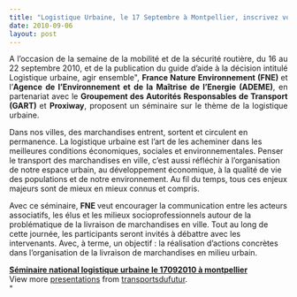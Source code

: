 ```yaml
---
title: "Logistique Urbaine, le 17 Septembre à Montpellier, inscrivez vous !"
date: 2010-09-06
layout: post
---
```


<p style="text-align: justify">A l’occasion de la semaine de la mobilité et de la sécurité routière, du 16 au 22 septembre 2010, et de la publication du guide d’aide à la décision intitulé Logistique urbaine, agir ensemble", <strong>France Nature Environnement (FNE) </strong>et l’<strong>Agence de l’Environnement et de la Maîtrise de l’Energie (ADEME)</strong>, en partenariat avec le <strong>Groupement des Autorités Responsables de Transport (GART) </strong>et <strong>Proxiway</strong>, proposent un séminaire sur le thème de la logistique urbaine.</p> <p style=""text-align: justify"">Dans nos villes, des marchandises entrent, sortent et circulent en permanence. La logistique urbaine est l’art de les acheminer dans les meilleures conditions économiques, sociales et environnementales. Penser le transport des marchandises en ville, c’est aussi réfléchir à l’organisation de notre espace urbain, au développement économique, à la qualité de vie des populations et de notre environnement. Au fil du temps, tous ces enjeux majeurs sont de mieux en mieux connus et compris.</p> <p style=""text-align: justify"">Avec ce séminaire, <strong>FNE </strong>veut encourager la communication entre les acteurs associatifs, les élus et les milieux socioprofessionnels autour de la problématique de la livraison de marchandises en ville. Tout au long de cette journée, les participants seront invités à débattre avec les intervenants. Avec, à terme, un objectif : la réalisation d’actions concrètes dans l’organisation de la livraison de marchandises en milieu urbain.</p> <div id=""__ss_5138706"" style=""width: 425px""><strong style=""margin: 12px 0 4px""><a href=""http://www.slideshare.net/transportsdufutur/sminaire-national-logistique-urbaine-le-17092010-montpellier"" title=""Séminaire national logistique urbaine le 17092010 à montpellier"">Séminaire national logistique urbaine le 17092010 à montpellier</a></strong>        <div style=""padding: 5px 0 12px"">View more <a href=""http://www.slideshare.net/"">presentations</a> from <a href=""http://www.slideshare.net/transportsdufutur"">transportsdufutur</a>.</div> </div>"